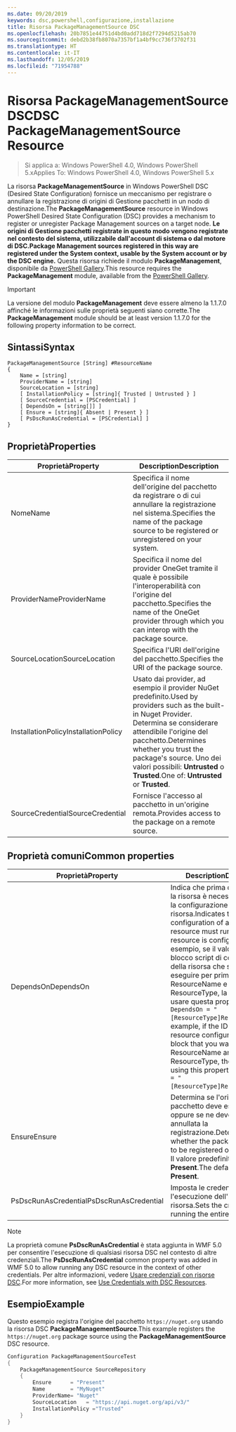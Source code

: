 ```yaml
---
ms.date: 09/20/2019
keywords: dsc,powershell,configurazione,installazione
title: Risorsa PackageManagementSource DSC
ms.openlocfilehash: 20b7851e44751d4bd0add718d2f7294d5215ab70
ms.sourcegitcommit: debd2b38fb8070a7357bf1a4bf9cc736f3702f31
ms.translationtype: HT
ms.contentlocale: it-IT
ms.lasthandoff: 12/05/2019
ms.locfileid: "71954788"
---
```

# <a name="dsc-packagemanagementsource-resource"></a><span data-ttu-id="751b8-103">Risorsa PackageManagementSource DSC</span><span class="sxs-lookup"><span data-stu-id="751b8-103">DSC PackageManagementSource Resource</span></span>

> <span data-ttu-id="751b8-104">Si applica a: Windows PowerShell 4.0, Windows PowerShell 5.x</span><span class="sxs-lookup"><span data-stu-id="751b8-104">Applies To: Windows PowerShell 4.0, Windows PowerShell 5.x</span></span>

<span data-ttu-id="751b8-105">La risorsa **PackageManagementSource** in Windows PowerShell DSC (Desired State Configuration) fornisce un meccanismo per registrare o annullare la registrazione di origini di Gestione pacchetti in un nodo di destinazione.</span><span class="sxs-lookup"><span data-stu-id="751b8-105">The **PackageManagementSource** resource in Windows PowerShell Desired State Configuration (DSC) provides a mechanism to register or unregister Package Management sources on a target node.</span></span>
<span data-ttu-id="751b8-106">**Le origini di Gestione pacchetti registrate in questo modo vengono registrate nel contesto del sistema, utilizzabile dall'account di sistema o dal motore di DSC.**</span><span class="sxs-lookup"><span data-stu-id="751b8-106">**Package Management sources registered in this way are registered under the System context, usable by the System account or by the DSC engine.**</span></span> <span data-ttu-id="751b8-107">Questa risorsa richiede il modulo **PackageManagement**, disponibile da [PowerShell Gallery](https://PowerShellGallery.com).</span><span class="sxs-lookup"><span data-stu-id="751b8-107">This resource requires the **PackageManagement** module, available from the [PowerShell Gallery](https://PowerShellGallery.com).</span></span>

> [!IMPORTANT]
> <span data-ttu-id="751b8-108">La versione del modulo **PackageManagement** deve essere almeno la 1.1.7.0 affinché le informazioni sulle proprietà seguenti siano corrette.</span><span class="sxs-lookup"><span data-stu-id="751b8-108">The **PackageManagement** module should be at least version 1.1.7.0 for the following property information to be correct.</span></span>

## <a name="syntax"></a><span data-ttu-id="751b8-109">Sintassi</span><span class="sxs-lookup"><span data-stu-id="751b8-109">Syntax</span></span>

```Syntax
PackageManagementSource [String] #ResourceName
{
    Name = [string]
    ProviderName = [string]
    SourceLocation = [string]
    [ InstallationPolicy = [string]{ Trusted | Untrusted } ]
    [ SourceCredential = [PSCredential] ]
    [ DependsOn = [string[]] ]
    [ Ensure = [string]{ Absent | Present } ]
    [ PsDscRunAsCredential = [PSCredential] ]
}
```

## <a name="properties"></a><span data-ttu-id="751b8-110">Proprietà</span><span class="sxs-lookup"><span data-stu-id="751b8-110">Properties</span></span>

|<span data-ttu-id="751b8-111">Proprietà</span><span class="sxs-lookup"><span data-stu-id="751b8-111">Property</span></span> |<span data-ttu-id="751b8-112">Description</span><span class="sxs-lookup"><span data-stu-id="751b8-112">Description</span></span> |
|---|---|
|<span data-ttu-id="751b8-113">Nome</span><span class="sxs-lookup"><span data-stu-id="751b8-113">Name</span></span> |<span data-ttu-id="751b8-114">Specifica il nome dell'origine del pacchetto da registrare o di cui annullare la registrazione nel sistema.</span><span class="sxs-lookup"><span data-stu-id="751b8-114">Specifies the name of the package source to be registered or unregistered on your system.</span></span> |
|<span data-ttu-id="751b8-115">ProviderName</span><span class="sxs-lookup"><span data-stu-id="751b8-115">ProviderName</span></span> |<span data-ttu-id="751b8-116">Specifica il nome del provider OneGet tramite il quale è possibile l'interoperabilità con l'origine del pacchetto.</span><span class="sxs-lookup"><span data-stu-id="751b8-116">Specifies the name of the OneGet provider through which you can interop with the package source.</span></span> |
|<span data-ttu-id="751b8-117">SourceLocation</span><span class="sxs-lookup"><span data-stu-id="751b8-117">SourceLocation</span></span> |<span data-ttu-id="751b8-118">Specifica l'URI dell'origine del pacchetto.</span><span class="sxs-lookup"><span data-stu-id="751b8-118">Specifies the URI of the package source.</span></span> |
|<span data-ttu-id="751b8-119">InstallationPolicy</span><span class="sxs-lookup"><span data-stu-id="751b8-119">InstallationPolicy</span></span> |<span data-ttu-id="751b8-120">Usato dai provider, ad esempio il provider NuGet predefinito.</span><span class="sxs-lookup"><span data-stu-id="751b8-120">Used by providers such as the built-in Nuget Provider.</span></span> <span data-ttu-id="751b8-121">Determina se considerare attendibile l'origine del pacchetto.</span><span class="sxs-lookup"><span data-stu-id="751b8-121">Determines whether you trust the package's source.</span></span> <span data-ttu-id="751b8-122">Uno dei valori possibili: **Untrusted** o **Trusted**.</span><span class="sxs-lookup"><span data-stu-id="751b8-122">One of: **Untrusted** or **Trusted**.</span></span> |
|<span data-ttu-id="751b8-123">SourceCredential</span><span class="sxs-lookup"><span data-stu-id="751b8-123">SourceCredential</span></span> |<span data-ttu-id="751b8-124">Fornisce l'accesso al pacchetto in un'origine remota.</span><span class="sxs-lookup"><span data-stu-id="751b8-124">Provides access to the package on a remote source.</span></span> |

## <a name="common-properties"></a><span data-ttu-id="751b8-125">Proprietà comuni</span><span class="sxs-lookup"><span data-stu-id="751b8-125">Common properties</span></span>

|<span data-ttu-id="751b8-126">Proprietà</span><span class="sxs-lookup"><span data-stu-id="751b8-126">Property</span></span> |<span data-ttu-id="751b8-127">Description</span><span class="sxs-lookup"><span data-stu-id="751b8-127">Description</span></span> |
|---|---|
|<span data-ttu-id="751b8-128">DependsOn</span><span class="sxs-lookup"><span data-stu-id="751b8-128">DependsOn</span></span> |<span data-ttu-id="751b8-129">Indica che prima di configurare la risorsa è necessario eseguire la configurazione di un'altra risorsa.</span><span class="sxs-lookup"><span data-stu-id="751b8-129">Indicates that the configuration of another resource must run before this resource is configured.</span></span> <span data-ttu-id="751b8-130">Ad esempio, se il valore di ID del blocco script di configurazione della risorsa che si vuole eseguire per primo è ResourceName e il tipo è ResourceType, la sintassi per usare questa proprietà è `DependsOn = "[ResourceType]ResourceName"`.</span><span class="sxs-lookup"><span data-stu-id="751b8-130">For example, if the ID of the resource configuration script block that you want to run first is ResourceName and its type is ResourceType, the syntax for using this property is `DependsOn = "[ResourceType]ResourceName"`.</span></span> |
|<span data-ttu-id="751b8-131">Ensure</span><span class="sxs-lookup"><span data-stu-id="751b8-131">Ensure</span></span> |<span data-ttu-id="751b8-132">Determina se l'origine del pacchetto deve essere registrata oppure se ne deve essere annullata la registrazione.</span><span class="sxs-lookup"><span data-stu-id="751b8-132">Determines whether the package source is to be registered or unregistered.</span></span> <span data-ttu-id="751b8-133">Il valore predefinito è **Present**.</span><span class="sxs-lookup"><span data-stu-id="751b8-133">The default value is **Present**.</span></span> |
|<span data-ttu-id="751b8-134">PsDscRunAsCredential</span><span class="sxs-lookup"><span data-stu-id="751b8-134">PsDscRunAsCredential</span></span> |<span data-ttu-id="751b8-135">Imposta le credenziali per l'esecuzione dell'intera risorsa.</span><span class="sxs-lookup"><span data-stu-id="751b8-135">Sets the credential for running the entire resource as.</span></span> |

> [!NOTE]
> <span data-ttu-id="751b8-136">La proprietà comune **PsDscRunAsCredential** è stata aggiunta in WMF 5.0 per consentire l'esecuzione di qualsiasi risorsa DSC nel contesto di altre credenziali.</span><span class="sxs-lookup"><span data-stu-id="751b8-136">The **PsDscRunAsCredential** common property was added in WMF 5.0 to allow running any DSC resource in the context of other credentials.</span></span> <span data-ttu-id="751b8-137">Per altre informazioni, vedere [Usare credenziali con risorse DSC](../../../configurations/runasuser.md).</span><span class="sxs-lookup"><span data-stu-id="751b8-137">For more information, see [Use Credentials with DSC Resources](../../../configurations/runasuser.md).</span></span>

## <a name="example"></a><span data-ttu-id="751b8-138">Esempio</span><span class="sxs-lookup"><span data-stu-id="751b8-138">Example</span></span>

<span data-ttu-id="751b8-139">Questo esempio registra l'origine del pacchetto `https://nuget.org` usando la risorsa DSC **PackageManagementSource**.</span><span class="sxs-lookup"><span data-stu-id="751b8-139">This example registers the `https://nuget.org` package source using the **PackageManagementSource** DSC resource.</span></span>

```powershell
Configuration PackageManagementSourceTest
{
    PackageManagementSource SourceRepository
    {
        Ensure      = "Present"
        Name        = "MyNuget"
        ProviderName= "Nuget"
        SourceLocation   = "https://api.nuget.org/api/v3/"
        InstallationPolicy ="Trusted"
    }
}
```